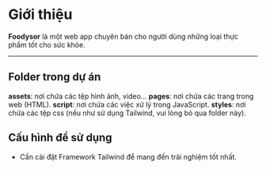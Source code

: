 # Giới thiệu

**Foodysor** là một web app chuyên bán cho người dùng những loại thực phẩm tốt cho sức khỏe.

***

## Folder trong dự án

**assets**: nơi chứa các tệp hình ảnh, video...
**pages**: nơi chứa các trang trong web (HTML).
**script**: nơi chứa các việc xử lý trong JavaScript.
**styles**: nơi chứa các tệp css (nếu như sử dụng Tailwind, vui lòng bỏ qua folder này).

## Cấu hình để sử dụng 
- Cần cài đặt Framework Tailwind để mang đến trải nghiệm tốt nhất.